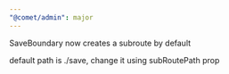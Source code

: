 ```yaml
---
"@comet/admin": major
---
```


SaveBoundary now creates a subroute by default

default path is ./save, change it using subRoutePath prop
